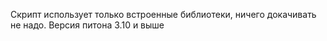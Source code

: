Скрипт использует только встроенные библиотеки, ничего докачивать не надо. Версия питона 3.10 и выше
